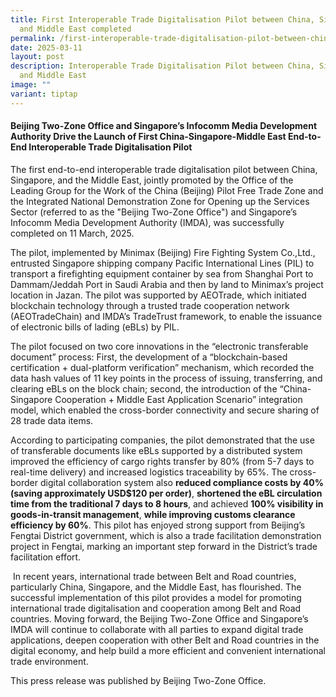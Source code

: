 ```yaml
---
title: First Interoperable Trade Digitalisation Pilot between China, Singapore
  and Middle East completed
permalink: /first-interoperable-trade-digitalisation-pilot-between-china-singapore-and-middle-east-completed/
date: 2025-03-11
layout: post
description: Interoperable Trade Digitalisation Pilot between China, Singapore
  and Middle East
image: ""
variant: tiptap
---
```

<h4><strong>Beijing Two-Zone Office and Singapore’s Infocomm Media Development Authority Drive the Launch of First China-Singapore-Middle East End-to-End Interoperable Trade Digitalisation Pilot</strong></h4>
<p>The first end-to-end interoperable trade digitalisation pilot between
China, Singapore, and the Middle East, jointly promoted by the Office of
the Leading Group for the Work of the China (Beijing) Pilot Free Trade
Zone and the Integrated National Demonstration Zone for Opening up the
Services Sector (referred to as the "Beijing Two-Zone Office") and Singapore’s
Infocomm Media Development Authority (IMDA), was successfully completed
on 11 March, 2025.</p>
<p>The pilot, implemented by Minimax (Beijing) Fire Fighting System Co.,Ltd.,
entrusted Singapore shipping company Pacific International Lines (PIL)
to transport a firefighting equipment container by sea from Shanghai Port
to Dammam/Jeddah Port in Saudi Arabia and then by land to Minimax’s project
location in Jazan. The pilot was supported by AEOTrade, which initiated
blockchain technology through a trusted trade cooperation network (AEOTradeChain)
and IMDA’s TradeTrust framework, to enable the issuance of electronic bills
of lading (eBLs) by PIL.</p>
<p>The pilot focused on two core innovations in the “electronic transferable
document” process: First, the development of a “blockchain-based certification
+ dual-platform verification” mechanism, which recorded the data hash values
of 11 key points in the process of issuing, transferring, and clearing
eBLs on the block chain; second, the introduction of the “China-Singapore
Cooperation + Middle East Application Scenario” integration model, which
enabled the cross-border connectivity and secure sharing of 28 trade data
items.</p>
<p>According to participating companies, the pilot demonstrated that the
use of transferable documents like eBLs supported by a distributed system
improved the efficiency of cargo rights transfer by 80% (from 5-7 days
to real-time delivery) and increased logistics traceability by 65%. The
cross-border digital collaboration system also <strong>reduced compliance costs by 40% (saving approximately USD$120 per order)</strong>, <strong>shortened the eBL circulation time from the traditional 7 days to 8 hours</strong>,
and achieved <strong>100% visibility in goods-in-transit management</strong>, <strong>while improving customs clearance efficiency by 60%</strong>.
This pilot has enjoyed strong support from Beijing’s Fengtai District government,
which is also a trade facilitation demonstration project in Fengtai, marking
an important step forward in the District’s trade facilitation effort.</p>
<p>&nbsp;In recent years, international trade between Belt and Road countries,
particularly China, Singapore, and the Middle East, has flourished. The
successful implementation of this pilot provides a model for promoting
international trade digitalisation and cooperation among Belt and Road
countries. Moving forward, the Beijing Two-Zone Office and Singapore’s
IMDA will continue to collaborate with all parties to expand digital trade
applications, deepen cooperation with other Belt and Road countries in
the digital economy, and help build a more efficient and convenient international
trade environment.</p>
<p></p>
<p>This press release was published by Beijing Two-Zone Office.</p>